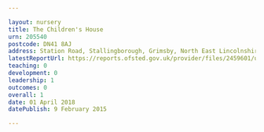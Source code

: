 ```yaml
---

layout: nursery
title: The Children's House
urn: 205540
postcode: DN41 8AJ
address: Station Road, Stallingborough, Grimsby, North East Lincolnshire, DN41 8AJ
latestReportUrl: https://reports.ofsted.gov.uk/provider/files/2459601/urn/205540.pdf
teaching: 0
development: 0
leadership: 1
outcomes: 0
overall: 1
date: 01 April 2018 
datePublish: 9 February 2015

---
```

